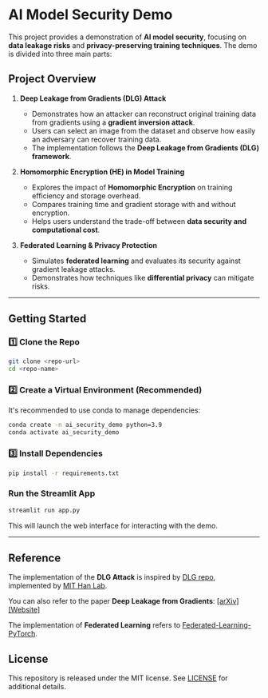 # AI Model Security Demo

This project provides a demonstration of **AI model security**, focusing on **data leakage risks** and **privacy-preserving training techniques**. The demo is divided into three main parts:

## Project Overview

1. **Deep Leakage from Gradients (DLG) Attack**  
   - Demonstrates how an attacker can reconstruct original training data from gradients using a **gradient inversion attack**.  
   - Users can select an image from the dataset and observe how easily an adversary can recover training data.  
   - The implementation follows the **Deep Leakage from Gradients (DLG) framework**.

2. **Homomorphic Encryption (HE) in Model Training**  
   - Explores the impact of **Homomorphic Encryption** on training efficiency and storage overhead.  
   - Compares training time and gradient storage with and without encryption.  
   - Helps users understand the trade-off between **data security and computational cost**.

3. **Federated Learning & Privacy Protection** 
   - Simulates **federated learning** and evaluates its security against gradient leakage attacks.  
   - Demonstrates how techniques like **differential privacy** can mitigate risks.

---

## Getting Started

### 1️⃣ Clone the Repo
```bash
git clone <repo-url>
cd <repo-name>
```

### 2️⃣ Create a Virtual Environment (Recommended)
It's recommended to use conda to  manage dependencies:
```bash
conda create -n ai_security_demo python=3.9
conda activate ai_security_demo
```

### 3️⃣ Install Dependencies
``` bash
pip install -r requirements.txt
```

### Run the Streamlit App
``` bash
streamlit run app.py
```
This will launch the web interface for interacting with the demo.

---

## Reference
The implementation of the **DLG Attack** is inspired by [DLG repo](https://github.com/mit-han-lab/dlg?tab=readme-ov-file), implemented by [MIT Han Lab](https://github.com/mit-han-lab). 

You can also refer to the paper **Deep Leakage from Gradients**: [[arXiv]](https://arxiv.org/abs/1906.08935)  [[Website]](https://dlg.mit.edu)  

The implementation of **Federated Learning** refers to [Federated-Learning-PyTorch](https://github.com/AshwinRJ/Federated-Learning-PyTorch).

## License
This repository is released under the MIT license. See [LICENSE](LICENSE) for additional details.